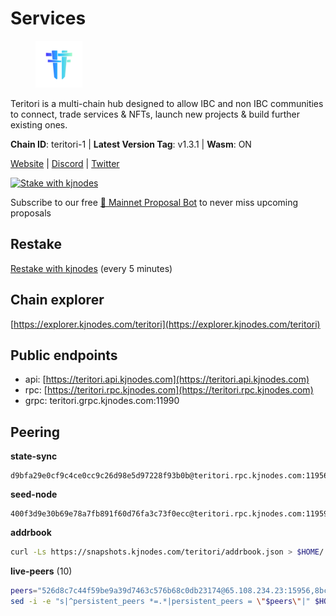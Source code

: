 # Services

<figure><img src="https://raw.githubusercontent.com/kj89/cosmos-images/main/logos/teritori.png" alt=""><figcaption></figcaption></figure>

Teritori is a multi-chain hub designed to allow IBC and non IBC communities  to connect, trade services & NFTs, launch new projects & build further existing ones.

**Chain ID**: teritori-1 | **Latest Version Tag**: v1.3.1 | **Wasm**: ON

[Website](https://teritori.com) | [Discord](https://discord.gg/teritori) | [Twitter](https://twitter.com/TeritoriNetwork)

[![Stake with kjnodes](https://i.ibb.co/cr44Q8j/button-stake-with-kjnodes.png)](https://restake.app/teritori/torivaloper184ln03hkpt75uhrrr26f66kvcqvf4yn4nc2xjm)

Subscribe to our free [🤖 Mainnet Proposal Bot](https://t.me/kjnodes_proposal_bot) to never miss upcoming proposals

## Restake

[Restake with kjnodes](https://restake.app/teritori/torivaloper184ln03hkpt75uhrrr26f66kvcqvf4yn4nc2xjm) (every 5 minutes)
## Chain explorer
[https://explorer.kjnodes.com/teritori](https://explorer.kjnodes.com/teritori)

## Public endpoints

* api: [https://teritori.api.kjnodes.com](https://teritori.api.kjnodes.com)
* rpc: [https://teritori.rpc.kjnodes.com](https://teritori.rpc.kjnodes.com)
* grpc: teritori.grpc.kjnodes.com:11990

## Peering

**state-sync**

```text
d9bfa29e0cf9c4ce0cc9c26d98e5d97228f93b0b@teritori.rpc.kjnodes.com:11956
```

**seed-node**

```text
400f3d9e30b69e78a7fb891f60d76fa3c73f0ecc@teritori.rpc.kjnodes.com:11959
```

**addrbook**
```bash
curl -Ls https://snapshots.kjnodes.com/teritori/addrbook.json > $HOME/.teritorid/config/addrbook.json
```

**live-peers** (10)
```bash
peers="526d8c7c44f59be9a39d7463c576b68c0db23174@65.108.234.23:15956,8bc43ca5dc51b7f71063df48d9f95de5da76353b@51.89.98.102:54256,722b63e6c65628b929f22013dcbcde980210cb44@176.9.127.54:26656,fb228fa92234e9e92614078cfe1994b2252ada56@162.55.245.149:2110,5cabaab828aea4bcc60e20c5a87b469c43023557@65.108.141.109:15656,3bd3a20d7c8a26a20927289a7a6bffecf71de53e@51.81.155.97:10856,82ebb17ddac20928fb8107201dad9f5aea7f9132@198.244.200.3:26656,ab03f6d2d469e0be5b7fd5cb7388c7feffc1deac@15.235.114.194:10656,d9bfa29e0cf9c4ce0cc9c26d98e5d97228f93b0b@65.109.88.38:11956,5b9cb0bd49a09df34d43757ec52c14d56d13200c@69.197.23.33:26656"
sed -i -e "s|^persistent_peers *=.*|persistent_peers = \"$peers\"|" $HOME/.teritorid/config/config.toml
```
